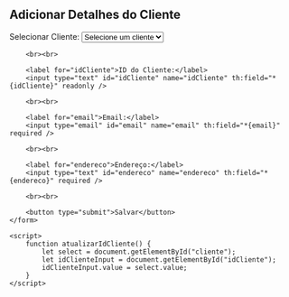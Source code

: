 <!DOCTYPE html>
<html xmlns:th="http://www.thymeleaf.org">
<head>
    <title>Adicionar Cliente Detalhe</title>
</head>
<body>
    <h2>Adicionar Detalhes do Cliente</h2>
    <form th:action="@{/clientes-detalhes/salvar}" method="post" th:object="${clienteDetalhe}">
        <label for="cliente">Selecionar Cliente:</label>
        <select id="cliente" required onchange="atualizarIdCliente()">
            <option value="" disabled selected>Selecione um cliente</option>
            <option th:each="cliente : ${clientes}" 
                    th:value="${cliente.id}" 
                    th:text="${cliente.nome}">
            </option>
        </select>

        <br><br>

        <label for="idCliente">ID do Cliente:</label>
        <input type="text" id="idCliente" name="idCliente" th:field="*{idCliente}" readonly />

        <br><br>

        <label for="email">Email:</label>
        <input type="email" id="email" name="email" th:field="*{email}" required />

        <br><br>

        <label for="endereco">Endereço:</label>
        <input type="text" id="endereco" name="endereco" th:field="*{endereco}" required />

        <br><br>

        <button type="submit">Salvar</button>
    </form>

    <script>
        function atualizarIdCliente() {
            let select = document.getElementById("cliente");
            let idClienteInput = document.getElementById("idCliente");
            idClienteInput.value = select.value;
        }
    </script>
</body>
</html>

